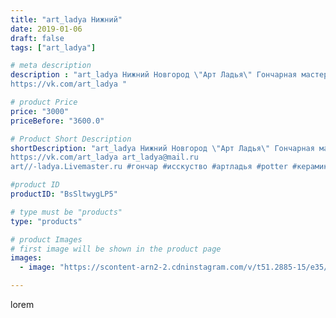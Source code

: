 ```yaml
---
title: "art_ladya Нижний"
date: 2019-01-06
draft: false
tags: ["art_ladya"]

# meta description
description : "art_ladya Нижний Новгород \"Арт Ладья\" Гончарная мастерская в Нижнем Новгороде. Изготовление керамики и мастер//-классы по обучению. 
https://vk.com/art_ladya "

# product Price
price: "3000"
priceBefore: "3600.0"

# Product Short Description
shortDescription: "art_ladya Нижний Новгород \"Арт Ладья\" Гончарная мастерская в Нижнем Новгороде. Изготовление керамики и мастер//-классы по обучению. 
https://vk.com/art_ladya art_ladya@mail.ru 
art//-ladya.Livemaster.ru #гончар #исскуство #артладья #potter #керамикадляинтерьера #керамикаручнаяработа #гончарнаямастерская #керамиканазаказ #handmade #посудаизглины #керамика #гончарнаяпосуда #эксклюзивнаякерамика #dishes #decor #ceramicar #nntoday #claygoods #фестиваль #earthenware #ceramic #design #artladya #историческаяреконструкция #славянскийкремль #ceramicart #гончарныйкруг #clay #авторскаякерамика"

#product ID
productID: "BsSltwygLP5"

# type must be "products"
type: "products"

# product Images
# first image will be shown in the product page
images:
  - image: "https://scontent-arn2-2.cdninstagram.com/v/t51.2885-15/e35/47694748_215329239350216_7304319959986179831_n.jpg?se=7&tp=1&_nc_ht=scontent-arn2-2.cdninstagram.com&_nc_cat=108&_nc_ohc=HDCT6oQib-gAX9mcjD8&ccb=7-4&oh=89e7003ec3e8fd5c1fcee9c02c235a40&oe=60837A46&_nc_sid=86f79a&ig_cache_key=MTk1MDc4NzQ2MTA4OTExMzA4MQ%3D%3D.2-ccb7-4"

---
```

lorem
